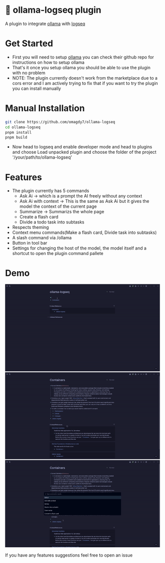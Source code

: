 # 🦙 ollama-logseq plugin

A plugin to integrate [ollama](https://github.com/jmorganca/ollama) with [logseq](https://github.com/logseq/logseq)

# Get Started
- First you will need to setup [ollama](https://github.com/jmorganca/ollama) you can check their github repo for instructions on how to setup ollama
- That's it once you setup ollama you should be able to use the plugin with no problem
- NOTE: The plugin currently doesn't work from the marketplace due to a cors error and I am actively trying to fix that if you want to try the plugin you can install manually

# Manual Installation
```bash
git clone https://github.com/omagdy7/ollama-logseq
cd ollama-logseq
pnpm install
pnpm build
```
- Now head to logseq and enable developer mode and head to plugins and choose Load unpacked plugin and choose the folder of the project '/your/path/to/ollama-logseq'

# Features
- The plugin currently has 5 commands
  - Ask Ai -> which is a prompt the AI freely without any context
  - Ask Ai with context -> This is the same as Ask Ai but it gives the model the context of the current page
  - Summarize -> Summarizs the whole page
  - Create a flash card
  - Divide a todo task into subtasks
- Respects theming
- Context menu commands(Make a flash card, Divide task into subtasks)
- A slash command via /ollama
- Button in tool bar
- Settings for changing the host of the model, the model itself and a shortcut to open the plugin command pallete


# Demo
![demo](./docs/demo.gif)
![summary](./docs/summary.gif)
![context](./docs/context.gif)


If you have any features suggestions feel free to open an issue

